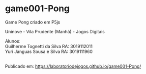 # game001-Pong
Game Pong criado em P5js

Uninove - Vila Prudente (Manhã) - Jogos Digitais<br>

Alunos: <br>
       Guilherme Tognetti da Silva RA: 3019112011<br>
       Yuri Janguas Sousa e Silva  RA: 3019111960<br>
      
      
<br>Publicado em: https://laboratoriodejogos.github.io/game001-Pong/
<br>
